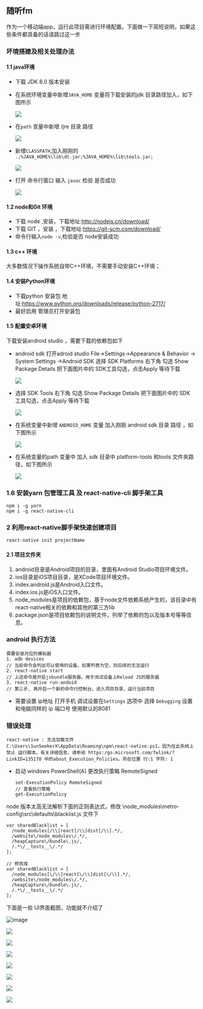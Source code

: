 ## 随听fm

作为一个移动端app，运行此项目需进行环境配置。下面做一下简短说明，如果这些条件都具备的话请跳过这一步

### 坏境搭建及相关处理办法

#### 1.1 java环境

- 下载 JDK 8.0 版本安装

- 在系统环境变量中新增`JAVA_HOME` 变量将下载安装的jdk 目录路径加入，如下图所示

  ![](./lib/md/javahome.png)

- 在`path` 变量中新增 /jre 目录 路径

  ![](./lib/md/jre.png)

- 新增`CLASSPATH`,加入刚刚的 `.;%JAVA_HOME%\lib\dt.jar;%JAVA_HOME%\lib\tools.jar;`

  ![](./lib/md/classpath.png)

- 打开 命令行窗口 输入 `javac`  检验 是否成功

  ![](./lib/md/cmd.png)

#### 1.2 node和Git 环境

- 下载 node ,安装，下载地址:http://nodejs.cn/download/  
- 下载 GIT ，安装 ，下载地址:https://git-scm.com/download/
- 命令行输入`node -v`,检验是否 node安装成功 

#### 1.3 c++ 环境

大多数情况下操作系统自带C\++环境，不需要手动安装C\++环境；

#### 1.4 安装Python环境

- 下载python 安装包  地址:https://www.python.org/downloads/release/python-2717/
- 最好启用 管理员打开安装包

#### 1.5 配置安卓环境

下载安装android studio ，需要下载的依赖包如下

- android sdk  打开adroid studio  File->Settings->Appearance & Behavior -> System Settings ->Android SDK 选择 SDK Platforms  右下角 勾选 Show Package Details  把下面图片中的 SDK工具勾选，点击Apply 等待下载 

  ![](./lib/md/android.png)

  

- 选择 SDK Tools 右下角 勾选 Show Package Details   把下面图片中的 SDK 工具勾选，点击Apply 等待下载 

  ![](./lib/md/28.0.png)

- 在系统变量中新增 `ANDROID_HOME` 变量 加入刚刚 android sdk 目录 路径 ，如下图所示

   ![](./lib/md/sdk.png)

- 在系统变量的path 变量中 加入  sdk 目录中 platform-tools 和tools 文件夹路径，如下图所示

   ![](./lib/md/tool.png)

### 1.6 安装yarn 包管理工具 及 react-native-cli 脚手架工具

```
npm i -g yarn
npm i -g react-native-cli
```



### 2 利用react-native脚手架快速创建项目

```
react-native init projectName
```

#### 2.1 项目文件夹

1. android目录是Android项目的目录，里面有Android Studio项目环境文件。
2. ios目录是iOS项目目录，是XCode项目环境文件。
3. index.android.js是Android入口文件。
4. index.ios.js是iOS入口文件。
5. node_modules是项目的依赖包，基于node文件依赖系统产生的，该目录中有react-native相关的依赖和其他的第三方lib
6. package.json是项目依赖包的说明文件，列举了依赖的包以及版本号等等信息。

### android 执行方法

```
需要安装对应的模拟器
1. adb devices
// 当前命令会列出可以使用的设备，如果列表为空，则后续的无法运行
2. react-native start
// 上述命令是开启jsbundle服务器，用于测试设备上Reload JS的服务器
3. react-native run-andoid
// 第三步, 再开启一个新的命令行控制台，进入项目目录，运行当前项目

```
  - 需要设置 ip地址
     打开手机 调试设置在`Settings` 选项中 选择 `Debugging` 设置和电脑同样的 ip  端口号 使用默认的8081
### 错误处理

  ```
react-native : 无法加载文件    C:\Users\SunSeekerX\AppData\Roaming\npm\react-native.ps1，因为在此系统上禁止 运行脚本。有关详细信息，请参阅 https:/go.microsoft.com/fwlink/?LinkID=135170 中的about_Execution_Policies。所在位置 行:1 字符: 1
  ```

- 启动 windows PowerShell(A)  更改执行策略 RemoteSigned

    ```
    set-ExecutionPolicy RemoteSigned
    // 查看执行策略
    get-ExecutionPolicy
    ```



node 版本太高无法解析下面的正则表达式，修改  \node_modules\metro-config\src\defaults\blacklist.js 文件下

```
var sharedBlacklist = [
  /node_modules[/\\]react[/\\]dist[/\\].*/,
  /website\/node_modules\/.*/,
  /heapCapture\/bundle\.js/,
  /.*\/__tests__\/.*/
];

// 修改成
var sharedBlacklist = [
  /node_modules[\/\\]react[\/\\]dist[\/\\].*/,
  /website\/node_modules\/.*/,
  /heapCapture\/bundle\.js/,
  /.*\/__tests__\/.*/
];
```

下面是一些 UI界面截图，功能就不介绍了

![image](./lib/images/6.png)

![](./lib/images/8.png)

![](./lib/images/5.png)

![](./lib/images/7.png)

![](./lib/images/3.png)

![](./lib/images/9.png)

![](./lib/images/10.png)

![](./lib/images/11.png)
